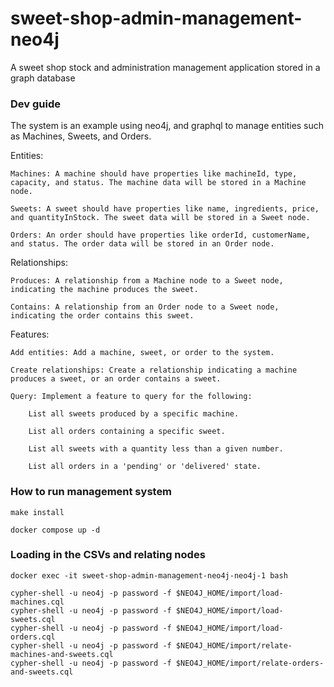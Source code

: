 # sweet-shop-admin-management-neo4j
A sweet shop stock and administration management application stored in a graph database

### Dev guide

The system is an example using neo4j, and graphql to manage entities such as Machines, Sweets, and Orders.

Entities:

    Machines: A machine should have properties like machineId, type, capacity, and status. The machine data will be stored in a Machine node.

    Sweets: A sweet should have properties like name, ingredients, price, and quantityInStock. The sweet data will be stored in a Sweet node.

    Orders: An order should have properties like orderId, customerName, and status. The order data will be stored in an Order node.

Relationships:

    Produces: A relationship from a Machine node to a Sweet node, indicating the machine produces the sweet.

    Contains: A relationship from an Order node to a Sweet node, indicating the order contains this sweet.

Features:

    Add entities: Add a machine, sweet, or order to the system.

    Create relationships: Create a relationship indicating a machine produces a sweet, or an order contains a sweet.

    Query: Implement a feature to query for the following:

        List all sweets produced by a specific machine.

        List all orders containing a specific sweet.

        List all sweets with a quantity less than a given number.

        List all orders in a 'pending' or 'delivered' state.

### How to run management system
`make install`

`docker compose up -d`

### Loading in the CSVs and relating nodes
```
docker exec -it sweet-shop-admin-management-neo4j-neo4j-1 bash

cypher-shell -u neo4j -p password -f $NEO4J_HOME/import/load-machines.cql
cypher-shell -u neo4j -p password -f $NEO4J_HOME/import/load-sweets.cql
cypher-shell -u neo4j -p password -f $NEO4J_HOME/import/load-orders.cql
cypher-shell -u neo4j -p password -f $NEO4J_HOME/import/relate-machines-and-sweets.cql
cypher-shell -u neo4j -p password -f $NEO4J_HOME/import/relate-orders-and-sweets.cql
```

